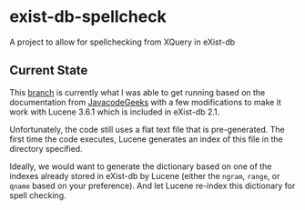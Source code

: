 exist-db-spellcheck
===================

A project to allow for spellchecking from XQuery in eXist-db

## Current State ##

This [branch]() is currently what I was able to get running based on the documentation from [JavacodeGeeks](http://www.javacodegeeks.com/2010/05/did-you-mean-feature-lucene-spell.html) with a few modifications to make it work with Lucene 3.6.1 which is included in eXist-db 2.1.

Unfortunately, the code still uses a flat text file that is pre-generated. The first time the code executes, Lucene generates an index of this file in the directory specified.

Ideally, we would want to generate the dictionary based on one of the indexes already stored in eXist-db by Lucene (either the `ngram`, `range`, or `qname` based on your preference). And let Lucene re-index this dictionary for spell checking. 
